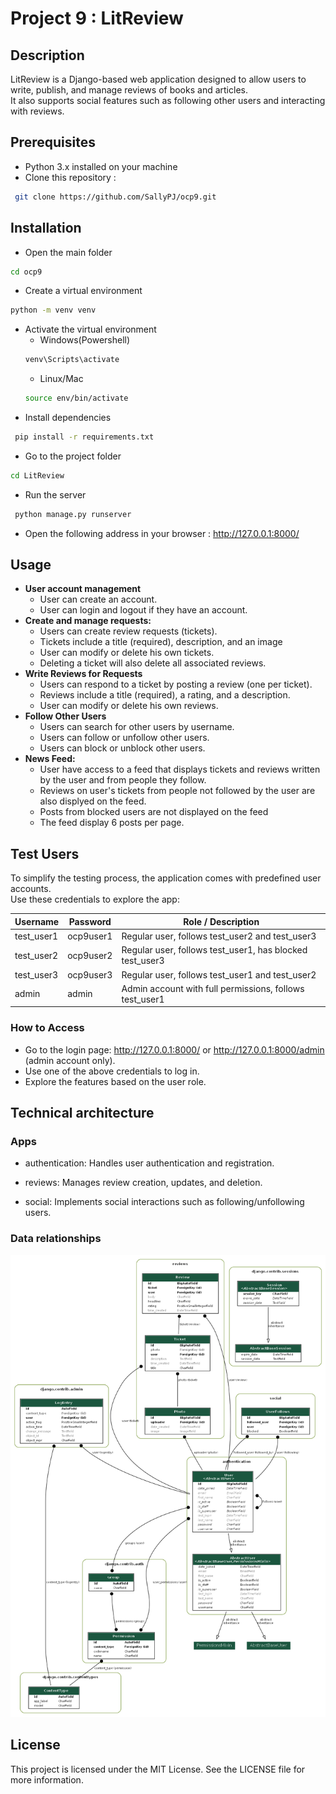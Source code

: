 # Project 9 : LitReview

## Description
LitReview is a Django-based web application designed to allow users to write, publish, and manage reviews of books and articles.   
It also supports social features such as following other users and interacting with reviews.


## Prerequisites
 - Python 3.x installed on your machine
 - Clone this repository :
```bash
 git clone https://github.com/SallyPJ/ocp9.git
```
   
## Installation
- Open the main folder
```bash
cd ocp9
```
- Create a virtual environment 
```bash
python -m venv venv
```
- Activate the virtual environment
  - Windows(Powershell)
  ```bash
  venv\Scripts\activate
  ```
   - Linux/Mac
  ```bash
  source env/bin/activate
  ```
 - Install dependencies
```bash
 pip install -r requirements.txt
```
- Go to the project folder
```bash
cd LitReview
```
- Run the server
```bash
 python manage.py runserver
```
 - Open the following address in your browser : http://127.0.0.1:8000/

## Usage
- **User account management**
  - User can create an account.
  - User can login and logout if they have an account.
- **Create and manage requests:** 
  - Users can create review requests (tickets).
  - Tickets include a title (required), description, and an image
  - User can modify or delete his own tickets.
  - Deleting a ticket will also delete all associated reviews.
- **Write Reviews for Requests** 
  - Users can respond to a ticket by posting a review (one per ticket). 
  - Reviews include a title (required), a rating, and a description.
  - User can modify or delete his own reviews.
- **Follow Other Users** 
  - Users can search for other users by username.
  - Users can follow or unfollow other users.
  - Users can block or unblock other users.
- **News Feed:** 
  - User have access to a feed that displays tickets and reviews written by the user and from people they follow.
  - Reviews on user's tickets from people not followed by the user are also displyed on the feed.
  - Posts from blocked users are not displayed on the feed 
  - The feed display 6 posts per page.

## Test Users
To simplify the testing process, the application comes with predefined user accounts.   
Use these credentials to explore the app:

| Username   | Password  | Role / Description                                       |
|------------|-----------|----------------------------------------------------------|
| test_user1 | ocp9user1 | Regular user, follows test_user2 and test_user3          |
| test_user2 | ocp9user2 | Regular user, follows test_user1, has blocked test_user3 |
| test_user3 | ocp9user3 | Regular user, follows test_user1 and test_user2          |
| admin      | admin     | Admin account with full permissions, follows test_user1  |
### How to Access

- Go to the login page: http://127.0.0.1:8000/ or http://127.0.0.1:8000/admin (admin account only).
- Use one of the above credentials to log in.
- Explore the features based on the user role.

## Technical architecture

### Apps

- authentication: Handles user authentication and registration.

- reviews: Manages review creation, updates, and deletion.

- social: Implements social interactions such as following/unfollowing users.

### Data relationships
![myapp_models.png](myapp_models.png)
## License
This project is licensed under the MIT License. See the LICENSE file for more information.
